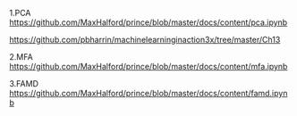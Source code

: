 1.PCA
https://github.com/MaxHalford/prince/blob/master/docs/content/pca.ipynb

https://github.com/pbharrin/machinelearninginaction3x/tree/master/Ch13

2.MFA
https://github.com/MaxHalford/prince/blob/master/docs/content/mfa.ipynb

3.FAMD
https://github.com/MaxHalford/prince/blob/master/docs/content/famd.ipynb


